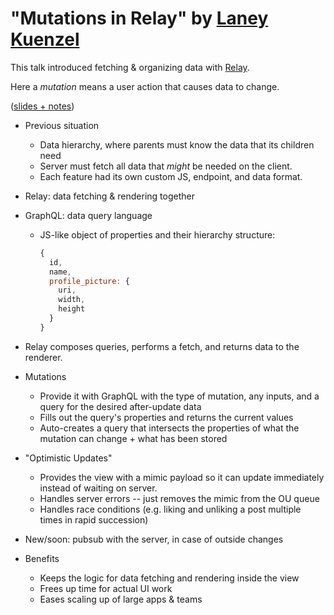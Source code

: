 # "Mutations in Relay" by [Laney Kuenzel](https://twitter.com/laneykuenzel)

This talk introduced fetching & organizing data with [Relay](http://facebook.github.io/react/blog/2015/02/20/introducing-relay-and-graphql.html#what-is-relay).

Here a *mutation* means a user action that causes data to change.

([slides + notes](https://speakerdeck.com/laneyk/mutations-in-relay))

* Previous situation
  * Data hierarchy, where parents must know the data that its children need
  * Server must fetch all data that *might* be needed on the client.
  * Each feature had its own custom JS, endpoint, and data format.
* Relay: data fetching & rendering together
* GraphQL: data query language
  * JS-like object of properties and their hierarchy structure:

      ```javascript
      {
        id,
        name,
        profile_picture: {
          uri,
          width,
          height
        }
      }
      ```

* Relay composes queries, performs a fetch, and returns data to the renderer.
* Mutations
  * Provide it with GraphQL with the type of mutation, any inputs, and a query for the desired after-update data
  * Fills out the query's properties and returns the current values
  * Auto-creates a query that intersects the properties of what the mutation can change + what has been stored
* "Optimistic Updates"
  * Provides the view with a mimic payload so it can update immediately instead of waiting on server.
  * Handles server errors -- just removes the mimic from the OU queue
  * Handles race conditions (e.g. liking and unliking a post multiple times in rapid succession)
* New/soon: pubsub with the server, in case of outside changes
* Benefits
  * Keeps the logic for data fetching and rendering inside the view
  * Frees up time for actual UI work
  * Eases scaling up of large apps & teams
